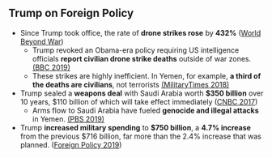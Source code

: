## Trump on Foreign Policy

*   Since Trump took office, the rate of **drone strikes rose** by **432%** ([World Beyond War](https://worldbeyondwar.org/u-s-drone-strikes-gone-432-since-trump-took-office/))
    *   Trump revoked an Obama-era policy requiring US intelligence officials **report civilian drone strike deaths** outside of war zones. [(BBC 2019)](https://www.bbc.com/news/world-us-canada-47480207)
    *   These strikes are highly inefficient. In Yemen, for example, **a third of the deaths are civilians**, not terrorists [(MilitaryTimes 2018)](https://www.militarytimes.com/news/your-military/2018/11/14/hidden-toll-of-us-drone-strikes-in-yemen-nearly-a-third-of-deaths-are-civilians-not-al-qaida/)
*   Trump sealed a **weapons deal** with Saudi Arabia worth **$350 billion** over 10 years, $110 billion of which will take effect immediately ([CNBC 2017](https://www.cnbc.com/2017/05/20/us-saudi-arabia-seal-weapons-deal-worth-nearly-110-billion-as-trump-begins-visit.html))
    *   Arms flow to Saudi Arabia have fueled **genocide and illegal attacks** in Yemen. [(PBS 2019)](https://www.pbs.org/wgbh/frontline/article/u-s-weapon-saudi-airstrikes-yemen/)
*   Trump **increased military spending** to **$750 billion**, a **4.7% increase** from the previous $716 billion, far more than the 2.4% increase that was planned. ([Foreign Policy 2019](https://foreignpolicy.com/2019/03/10/pentagon-eyes-windfall-as-trump-seeks-750-billion-defense-budget-military/))
